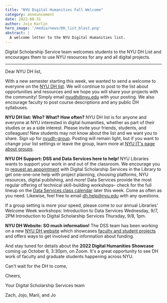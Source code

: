 ```yaml
---
title: "NYU Digital Humanities Fall Welcome"
category: announcement
date: 2022-08-31
author: Jojo Karlin
hero_image: '/media/news/DH_list_blast.png'
abstract: |
  A welcome letter to the NYU Digital Humanities list. 
--- 
```


Digital Scholarship Service team welcomes students to the NYU DH List and encourages them to use NYU resources for any and all digital projects.

<hr/>

Dear NYU DH list,

With a new semester starting this week, we wanted to send a welcome to everyone on the [NYU DH list](mailto:nyudh@nyu.edu). We will continue to post to the list about opportunities and resources and we hope you will share your projects with the community!  Simply email [nyudh@nyu.edu](mailto:nyudh@nyu.edu) with your posting. We also encourage faculty to post course descriptions and any public DH syllabuses.

**NYU DH list: Who? What? How often?**
NYU DH list is for anyone and everyone at NYU interested in digital humanities, whether as part of their studies or as a side interest. Please invite your friends, students, and colleagues! New students may not know about the list and we want you to share. Sign up for [nyudh-group](https://groups.google.com/a/nyu.edu/d/forum/nyudh-group).
Posting will remain light, but if you want to change your list settings or leave the group, learn more at [NYU IT's page about groups](https://www.nyu.edu/life/information-technology/communication-and-collaboration/email-and-communication/nyu-groups.html).

**NYU DH Support: DSS and Data Services here to help!**
NYU Libraries wants to support your work in and out of the classroom. We encourage you to [request an appointment](https://nyu.qualtrics.com/jfe/form/SV_2srvrbNYpL05GW9) with Digital Scholarship Services in the Library to get one-one-one help with project planning, choosing platforms, NYU resources, digital publishing, and more!  Data Services provide the most regular offering of technical skill-building workshops– check for the full lineup on the [Data Services class calendar](https://guides.nyu.edu/DS_class_calendar) later this week. Come as often as you need. Likewise, feel free to email [dh.help@nyu.edu](mailto:dh.help@nyu.edu) with any questions.

If a group setting is more your speed, please come to our annual Libraries' Welcome Week workshops: 
Introduction to Data Services Wednesday, 9/7, 2PM
Introduction to Digital Scholarship Services Thursday, 9/8, 1pm. 

**NYU DH Website: SO much information!**
The DSS team has been working on a new [NYU DH website](https://digitalhumanities.nyu.edu) which showcases [faculty and student projects](https://digitalhumanities.nyu.edu/projects/) and offers ways to get involved and information about funding.

And stay tuned for details about the **2022 Digital Humanities Showcase** coming up October 6, 3:30pm, on Zoom. It's a great opportunity to see DH work of faculty and graduate students happening across NYU.

Can't wait for the DH to come,

Cheers,

Your Digital Scholarship Services team

Zach, Jojo, Marii, and Jo
